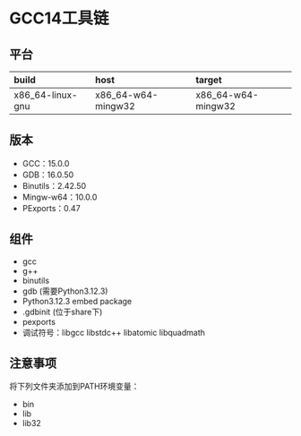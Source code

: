 # GCC14工具链

## 平台

| build            | host               | target             |
| :--------------- | :----------------- | :----------------- |
| x86_64-linux-gnu | x86_64-w64-mingw32 | x86_64-w64-mingw32 |

## 版本

- GCC：15.0.0
- GDB：16.0.50
- Binutils：2.42.50
- Mingw-w64：10.0.0
- PExports：0.47

## 组件

- gcc
- g++
- binutils
- gdb (需要Python3.12.3)
- Python3.12.3 embed package
- .gdbinit (位于share下)
- pexports
- 调试符号：libgcc libstdc++ libatomic libquadmath

## 注意事项

将下列文件夹添加到PATH环境变量：

- bin
- lib
- lib32
